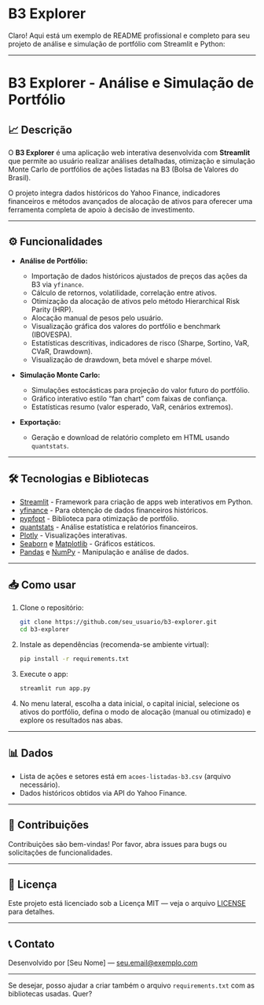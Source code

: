 # B3 Explorer
Claro! Aqui está um exemplo de README profissional e completo para seu projeto de análise e simulação de portfólio com Streamlit e Python:

---

# B3 Explorer - Análise e Simulação de Portfólio

## 📈 Descrição

O **B3 Explorer** é uma aplicação web interativa desenvolvida com **Streamlit** que permite ao usuário realizar análises detalhadas, otimização e simulação Monte Carlo de portfólios de ações listadas na B3 (Bolsa de Valores do Brasil).

O projeto integra dados históricos do Yahoo Finance, indicadores financeiros e métodos avançados de alocação de ativos para oferecer uma ferramenta completa de apoio à decisão de investimento.

---

## ⚙️ Funcionalidades

* **Análise de Portfólio:**

  * Importação de dados históricos ajustados de preços das ações da B3 via `yfinance`.
  * Cálculo de retornos, volatilidade, correlação entre ativos.
  * Otimização da alocação de ativos pelo método Hierarchical Risk Parity (HRP).
  * Alocação manual de pesos pelo usuário.
  * Visualização gráfica dos valores do portfólio e benchmark (IBOVESPA).
  * Estatísticas descritivas, indicadores de risco (Sharpe, Sortino, VaR, CVaR, Drawdown).
  * Visualização de drawdown, beta móvel e sharpe móvel.

* **Simulação Monte Carlo:**

  * Simulações estocásticas para projeção do valor futuro do portfólio.
  * Gráfico interativo estilo “fan chart” com faixas de confiança.
  * Estatísticas resumo (valor esperado, VaR, cenários extremos).

* **Exportação:**

  * Geração e download de relatório completo em HTML usando `quantstats`.

---

## 🛠 Tecnologias e Bibliotecas

* [Streamlit](https://streamlit.io/) - Framework para criação de apps web interativos em Python.
* [yfinance](https://github.com/ranaroussi/yfinance) - Para obtenção de dados financeiros históricos.
* [pypfopt](https://pyportfolioopt.readthedocs.io/en/latest/) - Biblioteca para otimização de portfólio.
* [quantstats](https://github.com/ranaroussi/quantstats) - Análise estatística e relatórios financeiros.
* [Plotly](https://plotly.com/python/) - Visualizações interativas.
* [Seaborn](https://seaborn.pydata.org/) e [Matplotlib](https://matplotlib.org/) - Gráficos estáticos.
* [Pandas](https://pandas.pydata.org/) e [NumPy](https://numpy.org/) - Manipulação e análise de dados.

---

## 📥 Como usar

1. Clone o repositório:

   ```bash
   git clone https://github.com/seu_usuario/b3-explorer.git
   cd b3-explorer
   ```

2. Instale as dependências (recomenda-se ambiente virtual):

   ```bash
   pip install -r requirements.txt
   ```

3. Execute o app:

   ```bash
   streamlit run app.py
   ```

4. No menu lateral, escolha a data inicial, o capital inicial, selecione os ativos do portfólio, defina o modo de alocação (manual ou otimizado) e explore os resultados nas abas.

---

## 📊 Dados

* Lista de ações e setores está em `acoes-listadas-b3.csv` (arquivo necessário).
* Dados históricos obtidos via API do Yahoo Finance.

---

## 🤝 Contribuições

Contribuições são bem-vindas! Por favor, abra issues para bugs ou solicitações de funcionalidades.

---

## 📄 Licença

Este projeto está licenciado sob a Licença MIT — veja o arquivo [LICENSE](LICENSE) para detalhes.

---

## 📞 Contato

Desenvolvido por \[Seu Nome] — [seu.email@exemplo.com](mailto:seu.email@exemplo.com)

---

Se desejar, posso ajudar a criar também o arquivo `requirements.txt` com as bibliotecas usadas. Quer?
